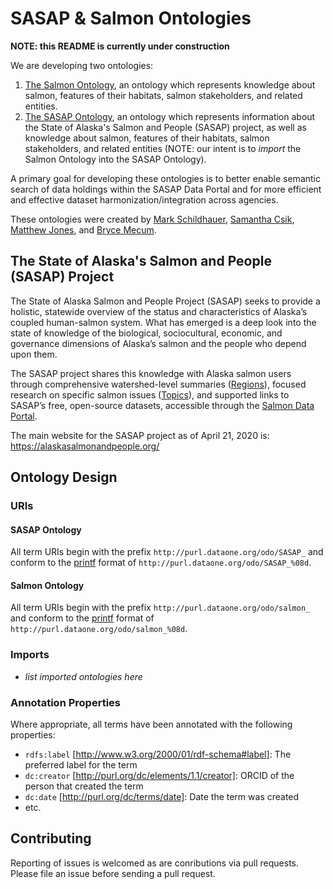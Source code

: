 # SASAP & Salmon Ontologies

**NOTE: this README is currently under construction**

We are developing two ontologies:
1. [The Salmon Ontology](https://github.com/DataONEorg/sem-prov-ontologies/blob/initial-salmon-onto/salmon/salmon_ontology_v0.2.owl), an ontology which represents knowledge about salmon, features of their habitats, salmon stakeholders, and related entities.
2. [The SASAP Ontology](https://github.com/DataONEorg/sem-prov-ontologies/blob/initial-salmon-onto/salmon/SASAP_ontology_v0.2.owl), an ontology which represents information about the State of Alaska's Salmon and People (SASAP) project, as well as knowledge about salmon, features of their habitats, salmon stakeholders, and related entities (NOTE: our intent is to *import* the Salmon Ontology into the SASAP Ontology).

A primary goal for developing these ontologies is to better enable semantic search of data holdings within the SASAP Data Portal and for more efficient and effective dataset harmonization/integration across agencies.

These ontologies were created by [Mark Schildhauer](http://orcid.org/0000-0003-0632-7576), [Samantha Csik](http://orcid.org/0000-0002-5300-3075), [Matthew Jones](https://orcid.org/0000-0003-0077-4738), and [Bryce Mecum](https://orcid.org/0000-0002-0381-3766
).

## The State of Alaska's Salmon and People (SASAP) Project

The State of Alaska Salmon and People Project (SASAP) seeks to provide a holistic, statewide overview of the status and characteristics of Alaska’s coupled human-salmon system. What has emerged is a deep look into the state of knowledge of the biological, sociocultural, economic, and governance dimensions of Alaska’s salmon and the people who depend upon them.

The SASAP project shares this knowledge with Alaska salmon users through comprehensive watershed-level summaries ([Regions](https://alaskasalmonandpeople.org/regions/)), focused research on specific salmon issues ([Topics](https://alaskasalmonandpeople.org/topics/)), and supported links to SASAP’s free, open-source datasets, accessible through the [Salmon Data Portal](https://knb.ecoinformatics.org/portals/SASAP/Data).  

The main website for the SASAP project as of April 21, 2020 is: https://alaskasalmonandpeople.org/

## Ontology Design

### URIs

#### SASAP Ontology

All term URIs begin with the prefix `http://purl.dataone.org/odo/SASAP_` and conform to the [printf](https://en.wikipedia.org/wiki/Printf_format_string) format of `http://purl.dataone.org/odo/SASAP_%08d`.

#### Salmon Ontology

All term URIs begin with the prefix `http://purl.dataone.org/odo/salmon_` and conform to the [printf](https://en.wikipedia.org/wiki/Printf_format_string) format of `http://purl.dataone.org/odo/salmon_%08d`.

### Imports

- *list imported ontologies here*

### Annotation Properties

Where appropriate, all terms have been annotated with the following properties:

- `rdfs:label` [http://www.w3.org/2000/01/rdf-schema#label]: The preferred label for the term
- `dc:creator` [http://purl.org/dc/elements/1.1/creator]: ORCID of the person that created the term
- `dc:date` [http://purl.org/dc/terms/date]: Date the term was created
-  etc.

## Contributing

Reporting of issues is welcomed as are conributions via pull requests.
Please file an issue before sending a pull request.
